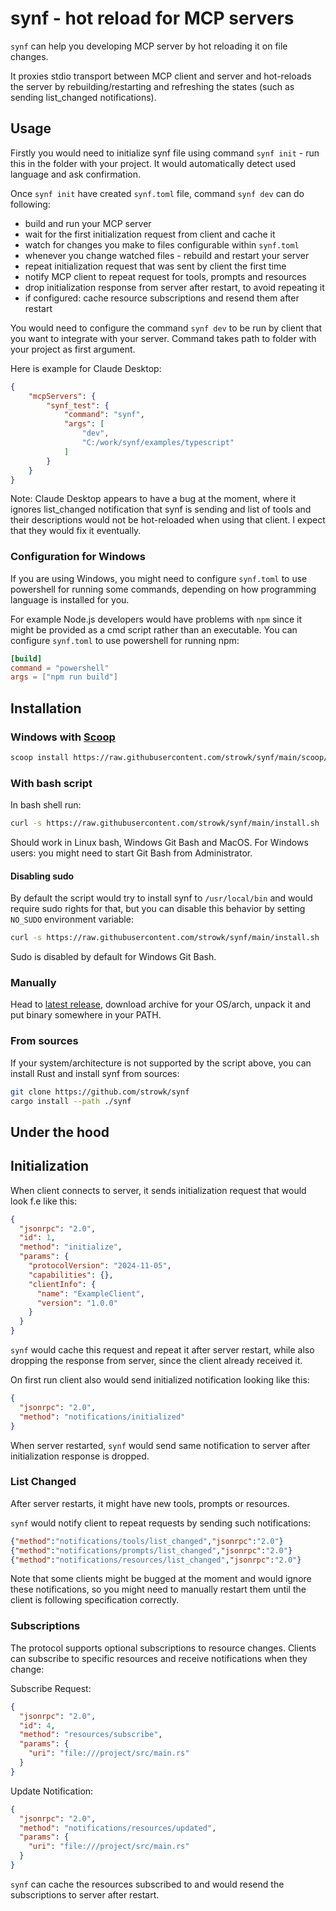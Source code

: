# synf - hot reload for MCP servers

`synf` can help you developing MCP server by hot reloading it on file changes.

It proxies stdio transport between MCP client and server and hot-reloads the server by rebuilding/restarting and refreshing the states (such as sending list_changed notifications).

## Usage

Firstly you would need to initialize synf file using command `synf init` - run this in the folder with your project. It would automatically detect used language and ask confirmation.

Once `synf init` have created `synf.toml` file, command `synf dev` can do following:

- build and run your MCP server
- wait for the first initialization request from client and cache it
- watch for changes you make to files configurable within `synf.toml`
- whenever you change watched files - rebuild and restart your server
- repeat initialization request that was sent by client the first time
- notify MCP client to repeat request for tools, prompts and resources
- drop initialization response from server after restart, to avoid repeating it
- if configured: cache resource subscriptions and resend them after restart

You would need to configure the command `synf dev` to be run by client that you want to integrate with your server. Command takes path to folder with your project as first argument.

Here is example for Claude Desktop:

```json
{
    "mcpServers": {
        "synf_test": {
            "command": "synf",
            "args": [
                "dev",
                "C:/work/synf/examples/typescript"
            ]
        }
    }
}
```

Note: Claude Desktop appears to have a bug at the moment, where it ignores list_changed notification that synf is sending and list of tools and their descriptions would not be hot-reloaded when using that client. I expect that they would fix it eventually.

### Configuration for Windows

If you are using Windows, you might need to configure `synf.toml` to use powershell for running some commands, depending on how programming language is installed for you.

For example Node.js developers would have problems with `npm` since it might be provided as a cmd script rather than an executable. You can configure `synf.toml` to use powershell for running npm:

```toml
[build]
command = "powershell"
args = ["npm run build"]
```

## Installation

### Windows with [Scoop](https://github.com/ScoopInstaller/Scoop)

```bash
scoop install https://raw.githubusercontent.com/strowk/synf/main/scoop/synf.json
```

### With bash script

In bash shell run:

```bash
curl -s https://raw.githubusercontent.com/strowk/synf/main/install.sh | bash
```

Should work in Linux bash, Windows Git Bash and MacOS.
For Windows users: you might need to start Git Bash from Administrator.

#### Disabling sudo

By default the script would try to install synf to `/usr/local/bin` and would require sudo rights for that,
but you can disable this behavior by setting `NO_SUDO` environment variable:

```bash
curl -s https://raw.githubusercontent.com/strowk/synf/main/install.sh | NO_SUDO=1 bash
```

Sudo is disabled by default for Windows Git Bash.

### Manually

Head to [latest release](https://github.com/strowk/synf/releases/latest), download archive for your OS/arch, unpack it and put binary somewhere in your PATH.

### From sources

If your system/architecture is not supported by the script above,
you can install Rust and install synf from sources:

```bash
git clone https://github.com/strowk/synf
cargo install --path ./synf
```

## Under the hood

## Initialization

When client connects to server, it sends initialization request that would look f.e like this:

```json
{
  "jsonrpc": "2.0",
  "id": 1,
  "method": "initialize",
  "params": {
    "protocolVersion": "2024-11-05",
    "capabilities": {},
    "clientInfo": {
      "name": "ExampleClient",
      "version": "1.0.0"
    }
  }
}
```

`synf` would cache this request and repeat it after server restart, while also dropping the response from server, since the client already received it.

On first run client also would send initialized notification looking like this:

```json
{
  "jsonrpc": "2.0",
  "method": "notifications/initialized"
}
```

When server restarted, `synf` would send same notification to server after initialization response is dropped.

### List Changed

After server restarts, it might have new tools, prompts or resources. 

`synf` would notify client to repeat requests by sending such notifications:

```json
{"method":"notifications/tools/list_changed","jsonrpc":"2.0"}
{"method":"notifications/prompts/list_changed","jsonrpc":"2.0"}
{"method":"notifications/resources/list_changed","jsonrpc":"2.0"}
```

Note that some clients might be bugged at the moment and would ignore these notifications, so you might need to manually restart them until the client is following specification correctly.

### Subscriptions

The protocol supports optional subscriptions to resource changes. 
Clients can subscribe to specific resources and receive notifications when they change:

Subscribe Request:

```json
{
  "jsonrpc": "2.0",
  "id": 4,
  "method": "resources/subscribe",
  "params": {
    "uri": "file:///project/src/main.rs"
  }
}
```

Update Notification:


```json
{
  "jsonrpc": "2.0",
  "method": "notifications/resources/updated",
  "params": {
    "uri": "file:///project/src/main.rs"
  }
}
```

`synf` can cache the resources subscribed to and would resend the subscriptions to server after restart.
